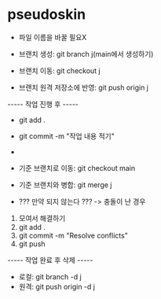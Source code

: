 # pseudoskin

- 파일 이름을 바꿀 필요X

- 브랜치 생성: git branch j(main에서 생성하기)
- 브랜치 이동: git checkout j
- 브랜치 원격 저장소에 반영: git push origin j

----- 작업 진행 후 -----

- git add .
- git commit -m "작업 내용 적기"
- 
- 기준 브랜치로 이동: git checkout main
- 기준 브랜치와 병합: git merge j

- ??? 만약 되지 않는다 ??? -> 충돌이 난 경우

1. 모여서 해결하기
2. git add .
3. git commit -m "Resolve conflicts"
4. git push


----- 작업 완료 후 삭제 -----
- 로컬: git branch -d j
- 원격: git push origin -d j

